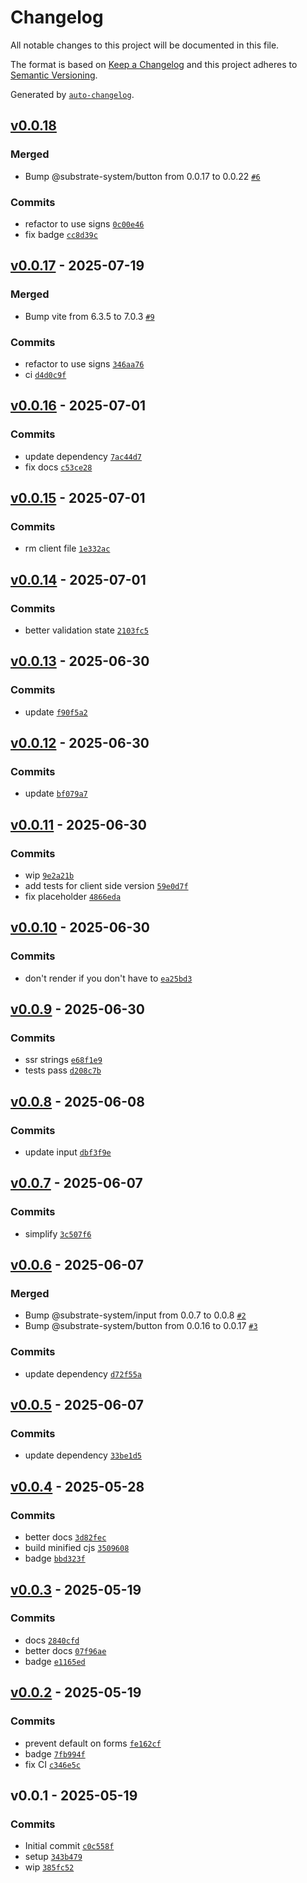 # Changelog

All notable changes to this project will be documented in this file.

The format is based on [Keep a Changelog](https://keepachangelog.com/en/1.0.0/)
and this project adheres to [Semantic Versioning](https://semver.org/spec/v2.0.0.html).

Generated by [`auto-changelog`](https://github.com/CookPete/auto-changelog).

## [v0.0.18](https://github.com/substrate-system/email/compare/v0.0.17...v0.0.18)

### Merged

- Bump @substrate-system/button from 0.0.17 to 0.0.22 [`#6`](https://github.com/substrate-system/email/pull/6)

### Commits

- refactor to use signs [`0c00e46`](https://github.com/substrate-system/email/commit/0c00e46a1b5847208f10ad1904fa342f41ff554d)
- fix badge [`cc8d39c`](https://github.com/substrate-system/email/commit/cc8d39ca3ccead7c398af44285c547e955ecfb68)

## [v0.0.17](https://github.com/substrate-system/email/compare/v0.0.16...v0.0.17) - 2025-07-19

### Merged

- Bump vite from 6.3.5 to 7.0.3 [`#9`](https://github.com/substrate-system/email/pull/9)

### Commits

- refactor to use signs [`346aa76`](https://github.com/substrate-system/email/commit/346aa767e3d7245efbc3a0db065cfff755d1583a)
- ci [`d4d0c9f`](https://github.com/substrate-system/email/commit/d4d0c9f56712c7ca0fe54c5e34c6216cd46488be)

## [v0.0.16](https://github.com/substrate-system/email/compare/v0.0.15...v0.0.16) - 2025-07-01

### Commits

- update dependency [`7ac44d7`](https://github.com/substrate-system/email/commit/7ac44d74e5a677c45f1c43d42700e4d6d13a9764)
- fix docs [`c53ce28`](https://github.com/substrate-system/email/commit/c53ce28dd188bc07f5572ddf94c5a49559630480)

## [v0.0.15](https://github.com/substrate-system/email/compare/v0.0.14...v0.0.15) - 2025-07-01

### Commits

- rm client file [`1e332ac`](https://github.com/substrate-system/email/commit/1e332ace08735bd0acf823f8f8c2c05e13730395)

## [v0.0.14](https://github.com/substrate-system/email/compare/v0.0.13...v0.0.14) - 2025-07-01

### Commits

- better validation state [`2103fc5`](https://github.com/substrate-system/email/commit/2103fc5f02a11e804b0c443a26855766b4a7b205)

## [v0.0.13](https://github.com/substrate-system/email/compare/v0.0.12...v0.0.13) - 2025-06-30

### Commits

- update [`f90f5a2`](https://github.com/substrate-system/email/commit/f90f5a2667fc62a74844a96718d8a88f09ecffe8)

## [v0.0.12](https://github.com/substrate-system/email/compare/v0.0.11...v0.0.12) - 2025-06-30

### Commits

- update [`bf079a7`](https://github.com/substrate-system/email/commit/bf079a78d414a9c9ae53ac64b61d8aea94a09f0c)

## [v0.0.11](https://github.com/substrate-system/email/compare/v0.0.10...v0.0.11) - 2025-06-30

### Commits

- wip [`9e2a21b`](https://github.com/substrate-system/email/commit/9e2a21b42b0771b4b67621d7d52ae16d7b74e3ad)
- add tests for client side version [`59e0d7f`](https://github.com/substrate-system/email/commit/59e0d7ff76d8256f9296e1e9e5affaeb7bf3e482)
- fix placeholder [`4866eda`](https://github.com/substrate-system/email/commit/4866eda2c579d49d3bc7ebae5f6eea19a3f13bb9)

## [v0.0.10](https://github.com/substrate-system/email/compare/v0.0.9...v0.0.10) - 2025-06-30

### Commits

- don't render if you don't have to [`ea25bd3`](https://github.com/substrate-system/email/commit/ea25bd3cc92ac7dc4dbbc9714eb8da75d928ac33)

## [v0.0.9](https://github.com/substrate-system/email/compare/v0.0.8...v0.0.9) - 2025-06-30

### Commits

- ssr strings [`e68f1e9`](https://github.com/substrate-system/email/commit/e68f1e9cf2ef195d2a0682841ec121396f6075db)
- tests pass [`d208c7b`](https://github.com/substrate-system/email/commit/d208c7ba212207df8f2004c14b9d6aac061a1966)

## [v0.0.8](https://github.com/substrate-system/email/compare/v0.0.7...v0.0.8) - 2025-06-08

### Commits

- update input [`dbf3f9e`](https://github.com/substrate-system/email/commit/dbf3f9ea41aa07ab7f7ae23d29b39cbed3f6648a)

## [v0.0.7](https://github.com/substrate-system/email/compare/v0.0.6...v0.0.7) - 2025-06-07

### Commits

- simplify [`3c507f6`](https://github.com/substrate-system/email/commit/3c507f651428e7103f67f943f8a213364e210bf2)

## [v0.0.6](https://github.com/substrate-system/email/compare/v0.0.5...v0.0.6) - 2025-06-07

### Merged

- Bump @substrate-system/input from 0.0.7 to 0.0.8 [`#2`](https://github.com/substrate-system/email/pull/2)
- Bump @substrate-system/button from 0.0.16 to 0.0.17 [`#3`](https://github.com/substrate-system/email/pull/3)

### Commits

- update dependency [`d72f55a`](https://github.com/substrate-system/email/commit/d72f55a6ece1e096ac294df9cde5285d6179b215)

## [v0.0.5](https://github.com/substrate-system/email/compare/v0.0.4...v0.0.5) - 2025-06-07

### Commits

- update dependency [`33be1d5`](https://github.com/substrate-system/email/commit/33be1d58a0ee3e36143653892297d9f198bcf281)

## [v0.0.4](https://github.com/substrate-system/email/compare/v0.0.3...v0.0.4) - 2025-05-28

### Commits

- better docs [`3d82fec`](https://github.com/substrate-system/email/commit/3d82fecbbee27f27f4e81e850a254a6ab14d742a)
- build minified cjs [`3509608`](https://github.com/substrate-system/email/commit/3509608dc6baf277395bf313e639482a5ccd2a9e)
- badge [`bbd323f`](https://github.com/substrate-system/email/commit/bbd323f8df69b47dc73867ea424a5cf81ad6c312)

## [v0.0.3](https://github.com/substrate-system/email/compare/v0.0.2...v0.0.3) - 2025-05-19

### Commits

- docs [`2840cfd`](https://github.com/substrate-system/email/commit/2840cfd5f6776218a579a3c11456f15b82a13ba8)
- better docs [`07f96ae`](https://github.com/substrate-system/email/commit/07f96ae3f1ef5b13f007887a20481474cf5caf7a)
- badge [`e1165ed`](https://github.com/substrate-system/email/commit/e1165ed8d1a7a25ec6c3d02e9f41d05ec7975be7)

## [v0.0.2](https://github.com/substrate-system/email/compare/v0.0.1...v0.0.2) - 2025-05-19

### Commits

- prevent default on forms [`fe162cf`](https://github.com/substrate-system/email/commit/fe162cf74583644bec85ac14d408d97b24703eb4)
- badge [`7fb994f`](https://github.com/substrate-system/email/commit/7fb994f4d95a3f55917aa21de33f30e7a8ebe840)
- fix CI [`c346e5c`](https://github.com/substrate-system/email/commit/c346e5ca9fa04487a0e47fa3eceaa46e067a90bb)

## v0.0.1 - 2025-05-19

### Commits

- Initial commit [`c0c558f`](https://github.com/substrate-system/email/commit/c0c558f9ddcc850cf239a2020f9c88287cacc33a)
- setup [`343b479`](https://github.com/substrate-system/email/commit/343b479ad8ccfecde5f8fcb34700395c5afc2fdd)
- wip [`385fc52`](https://github.com/substrate-system/email/commit/385fc52cd01cef28d1bedc267d74371efa3be713)
